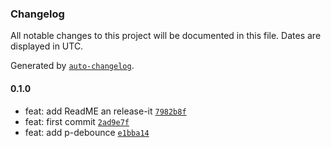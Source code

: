 ### Changelog

All notable changes to this project will be documented in this file. Dates are displayed in UTC.

Generated by [`auto-changelog`](https://github.com/CookPete/auto-changelog).

#### 0.1.0

- feat: add ReadME an release-it [`7982b8f`](https://github.com/naimo84/container-registry-sync/commit/7982b8f1227e4a62e7082aa3976b8d524ea5963f)
- feat: first commit [`2ad9e7f`](https://github.com/naimo84/container-registry-sync/commit/2ad9e7f20a74ea80f295f2716c2c2b4c80ee9ff5)
- feat: add p-debounce [`e1bba14`](https://github.com/naimo84/container-registry-sync/commit/e1bba1442236ca74712d3953e6fc685c1c739ba1)
